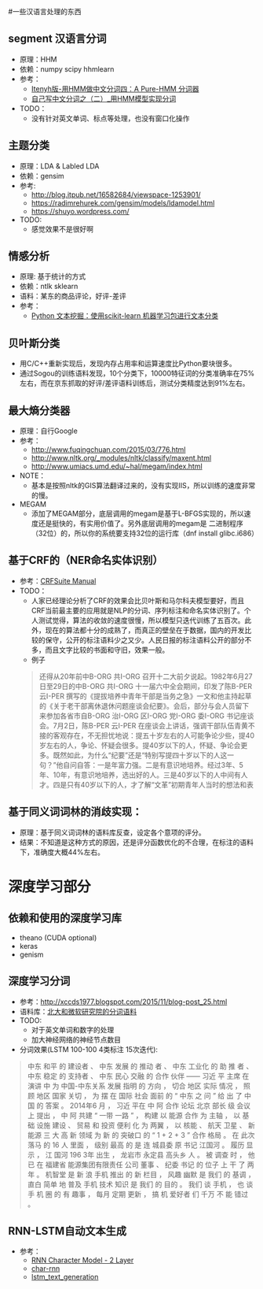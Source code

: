 #一些汉语言处理的东西   

## segment 汉语言分词   
- 原理：HHM   
- 依赖：numpy scipy hhmlearn    
- 参考：   
  - [Itenyh版-用HMM做中文分词四：A Pure-HMM 分词器](http://www.52nlp.cn/itenyh%E7%89%88-%E7%94%A8hmm%E5%81%9A%E4%B8%AD%E6%96%87%E5%88%86%E8%AF%8D%E5%9B%9B%EF%BC%9Aa-pure-hmm-%E5%88%86%E8%AF%8D%E5%99%A8)   
  - [自己写中文分词之（二）_用HMM模型实现分词](http://sbp810050504.blog.51cto.com/2799422/1251640)   
- TODO：   
  - 没有针对英文单词、标点等处理，也没有窗口化操作    

	
## 主题分类   
- 原理：LDA & Labled LDA   
- 依赖：gensim   
- 参考:
  - http://blog.itpub.net/16582684/viewspace-1253901/
  - https://radimrehurek.com/gensim/models/ldamodel.html
  - https://shuyo.wordpress.com/
- TODO:
  - 感觉效果不是很好啊

## 情感分析
- 原理: 基于统计的方式   
- 依赖：ntlk sklearn   
- 语料：某东的商品评论，好评-差评   
- 参考：   
  - [Python 文本挖掘：使用scikit-learn 机器学习包进行文本分类 ](http://rzcoding.blog.163.com/)

## 贝叶斯分类   
- 用C/C++重新实现后，发现内存占用率和运算速度比Python要块很多。   
- 通过Sogou的训练语料发现，10个分类下，10000特征词的分类准确率在75%左右，而在京东抓取的好评/差评语料训练后，测试分类精度达到91%左右。   

## 最大熵分类器   
- 原理：自行Google   
- 参考：   
  - http://www.fuqingchuan.com/2015/03/776.html   
  - http://www.nltk.org/_modules/nltk/classify/maxent.html   
  - http://www.umiacs.umd.edu/~hal/megam/index.html   
- NOTE：   
  - 基本是按照nltk的GIS算法翻译过来的，没有实现IIS，所以训练的速度非常的慢。
- MEGAM   
  - 添加了MEGAM部分，底层调用的megam是基于L-BFGS实现的，所以速度还是挺快的，有实用价值了。另外底层调用的megam是
二进制程序（32位）的，所以你的系统要支持32位的运行库（dnf install glibc.i686）

## 基于CRF的（NER命名实体识别）   
- 参考：[CRFSuite Manual](http://www.chokkan.org/software/crfsuite/manual.html)   
- TODO：   
   - 人家已经理论分析了CRF的效果会比贝叶斯和马尔科夫模型要好，而且CRF当前最主要的应用就是NLP的分词、序列标注和命名实体识别了。个人测试觉得，算法的收敛的速度很慢，所以模型只迭代训练了五百次。此外，现在的算法都十分的成熟了，而真正的壁垒在于数据，国内的开发比较的保守，公开的标注语料少之又少。人民日报的标注语料公开的部分不多，而且文字比较的书面和守旧，效果一般。   
   - 例子   
   > 还得从20年前中B-ORG 共I-ORG 召开十二大前夕说起。1982年6月27日至29日的中B-ORG 共I-ORG 十一届六中全会期间，印发了陈B-PER 云I-PER 撰写的《提拔培养中青年干部是当务之急》一文和他主持起草的《关于老干部离休退休问题座谈会纪要》。会后，部分与会人员留下来参加各省市自B-ORG 治I-ORG 区I-ORG 党I-ORG 委I-ORG 书记座谈会。7月2日，陈B-PER 云I-PER 在座谈会上讲话，强调干部队伍青黄不接的客观存在，不无担忧地说：提五十岁左右的人可能争论少些，提40岁左右的人，争论、怀疑会很多。提40岁以下的人，怀疑、争论会更多。既然如此，为什么“纪要”还是“特别写提四十岁以下的人这一句？”他自问自答：一是年富力强。二是有意识地培养。经过3年、5年、10年，有意识地培养，选出好的人。三是40岁以下的人中间有人才。四是只有40岁以下的人，才了解“文革”初期青年人当时的想法和表

## 基于同义词词林的消歧实现：   
- 原理：基于同义词词林的语料库反查，设定各个意项的评分。   
- 结果：不知道是这种方式的原因，还是评分函数优化的不合理，在标注的语料下，准确度大概44%左右。   

# 深度学习部分   
## 依赖和使用的深度学习库   
  - theano (CUDA optional)   
  - keras   
  - genism   


## 深度学习分词
- 参考：http://xccds1977.blogspot.com/2015/11/blog-post_25.html   
- 语料库：[北大和微软研究院的分词语料](http://www.sighan.org/bakeoff2005/)   
- TODO:   
  - 对于英文单词和数字的处理   
  - 加大神经网络的神经节点数目   
- 分词效果(LSTM 100-100 4类标注 15次迭代):   
> 中东 和平 的 建设者 、 中东 发展 的 推动 者 、 中东 工业化 的 助 推 者 、 中东 稳定 的 支持者 、 中东 民心 交融 的 合作 伙伴 —— 习近 平 主席 在 演讲 中 为 中国-中东关系 发展 指明 的 方向 ， 切合 地区 实际 情况 ， 照顾 地区 国家 关切 ， 为 摆 在 国际 社会 面前 的 “ 中东 之 问 ” 给 出 了 中国 的 答案 。 
> 2014年6 月 ， 习近 平在 中 阿 合作 论坛 北京 部长 级 会议 上 提出 ， 中 阿 共建 “ 一带 一路 ” ， 构建 以 能源 合作 为 主轴 ， 以 基础 设施 建设 、 贸易 和 投资 便利 化 为 两翼 ， 以 核能 、 航天 卫星 、 新 能源 三 大 高 新 领域 为 新 的 突破口 的 “ 1 + 2 + 3 ” 合作 格局 。 
> 在 此次 落马 的 16 人 里面 ， 级别 最高 的 是 连 城县委 原 书记 江国河 。 履历 显示 ， 江 国河 196 3年 出生 ， 龙岩市 永定县 高头乡 人 。 被 调查 时 ， 他 已 在 福建省 能源集团有限责任 公司 董事 、 纪委 书记 的 位子 上 干 了 两年 。 
> 机智堂 是 新 浪 手机 推出 的 新 栏目 ， 风趣 幽默 是 我们 的 基调 ， 直白 简单 地 普及 手机 技术 知识 是 我们 的 目的 。 我们 谈 手机 ， 也 谈 手 机 圈 的 有 趣事 ， 每月 定期 更新 ， 搞 机 爱好者 们 千万 不 能 错过 。 


## RNN-LSTM自动文本生成   
- 参考：   
  - [RNN Character Model - 2 Layer](https://github.com/ebenolson/pydata2015/blob/master/4%20-%20Recurrent%20Networks/RNN%20Character%20Model%20-%202%20Layer.ipynb)   
  - [char-rnn](https://github.com/karpathy/char-rnn)   
  - [lstm_text_generation](https://github.com/fchollet/keras/blob/master/examples/lstm_text_generation.py)   
